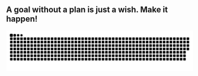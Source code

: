 ## A goal without a plan is just a wish. Make it happen!
<div> 
  
  ![Snake animation](https://github.com/lluanbs/lluanbs/blob/output/github-contribution-grid-snake.svg)
 
</div>
